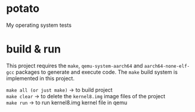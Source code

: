 # potato
My operating system tests

# build & run
This project requires the `make`, `qemu-system-aarch64` and `aarch64-none-elf-gcc` packages to generate and execute code. The `make` build system is implemented in this project.

`make all (or just make)` -> to build project</br>
`make clear` -> to delete the `kernel8.img` image files of the project</br>
`make run` -> to run kernel8.img kernel file in qemu
